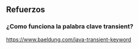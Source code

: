 ## Refuerzos

### ¿Como funciona la palabra clave transient?
https://www.baeldung.com/java-transient-keyword
